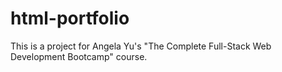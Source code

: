 # html-portfolio
This is a project for Angela Yu's "The Complete Full-Stack Web Development Bootcamp" course.
